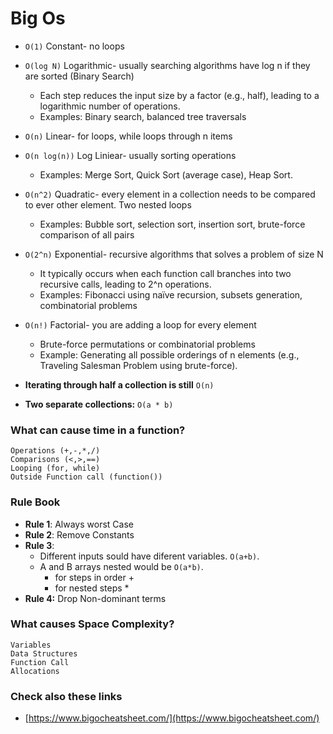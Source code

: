 # Big Os

- `O(1)` Constant- no loops
- `O(log N)` Logarithmic- usually searching algorithms have log n if they are sorted (Binary Search)
    - Each step reduces the input size by a factor (e.g., half), leading to a logarithmic number of operations.
    - Examples: Binary search, balanced tree traversals
- `O(n)` Linear- for loops, while loops through n items
- `O(n log(n))` Log Liniear- usually sorting operations
    - Examples: Merge Sort, Quick Sort (average case), Heap Sort.
- `O(n^2)` Quadratic- every element in a collection needs to be compared to ever other element. Two nested loops
    - Examples: Bubble sort, selection sort, insertion sort, brute-force comparison of all pairs
- `O(2^n)` Exponential- recursive algorithms that solves a problem of size N
    - It typically occurs when each function call branches into two recursive calls, leading to 2^n operations.
    - Examples: Fibonacci using naïve recursion, subsets generation, combinatorial problems
- `O(n!)` Factorial- you are adding a loop for every element
    - Brute-force permutations or combinatorial problems
    - Example: Generating all possible orderings of n elements (e.g., Traveling Salesman Problem using brute-force).


- **Iterating through half a collection is still** `O(n)`
- **Two separate collections:** `O(a * b)`

### **What can cause time in a function?**

    Operations (+,-,*,/)
    Comparisons (<,>,==)
    Looping (for, while)
    Outside Function call (function())

### Rule Book

- **Rule 1**: Always worst Case
- **Rule 2**: Remove Constants
- **Rule 3**: 
    - Different inputs sould have diferent variables. `O(a+b)`. 
    - A and B arrays nested would be `O(a*b)`.
        - for steps in order +
        - for nested steps *
- **Rule 4:** Drop Non-dominant terms

### What causes Space Complexity?

    Variables
    Data Structures
    Function Call
    Allocations

### Check also these links

- [https://www.bigocheatsheet.com/](https://www.bigocheatsheet.com/)
